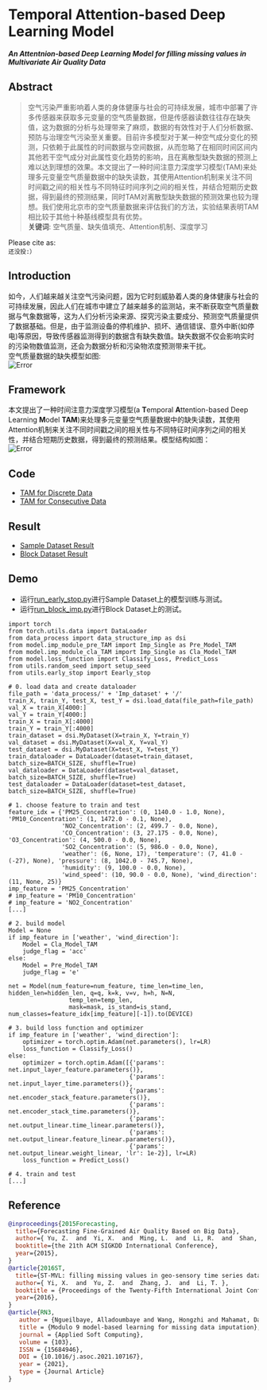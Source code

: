 # Temporal Attention-based Deep Learning Model

***An Attentnion-based Deep Learning Model for filling missing values in Multivariate Air Quality Data***

## Abstract
>空气污染严重影响着人类的身体健康与社会的可持续发展，城市中部署了许多传感器来获取多元变量的空气质量数据，但是传感器读数往往存在缺失值，这为数据的分析与处理带来了麻烦，数据的有效性对于人们分析数据、预防与治理空气污染至关重要。目前许多模型对于某一种空气成分变化的预测，只依赖于此属性的时间数据与空间数据，从而忽略了在相同时间区间内其他若干空气成分对此属性变化趋势的影响，且在离散型缺失数据的预测上难以达到理想的效果。本文提出了一种时间注意力深度学习模型(TAM)来处理多元变量空气质量数据中的缺失读数，其使用Attention机制来关注不同时间戳之间的相关性与不同特征时间序列之间的相关性，并结合短期历史数据，得到最终的预测结果，同时TAM对离散型缺失数据的预测效果也较为理想。我们使用北京市的空气质量数据来评估我们的方法，实验结果表明TAM相比较于其他十种基线模型具有优势。  
>**关键词**: 空气质量、缺失值填充、Attention机制、深度学习

Please cite as:  
`还没投:）`  

## Introduction
如今，人们越来越关注空气污染问题，因为它时刻威胁着人类的身体健康与社会的可持续发展，因此人们在城市中建立了越来越多的监测站，来不断获取空气质量数据与气象数据等，这为人们分析污染来源、探究污染主要成分、预测空气质量提供了数据基础。但是，由于监测设备的停机维护、损坏、通信错误、意外中断(如停电)等原因，导致传感器监测得到的数据含有缺失数值。缺失数据不仅会影响实时的污染物数值监测，还会为数据分析和污染物浓度预测带来干扰。  
空气质量数据的缺失模型如图:  
![Error](https://raw.githubusercontent.com/SY-Ma/Temporal-Attention-based-Deep-Learning-Model/main/images/%E7%BC%BA%E5%A4%B1%E7%B1%BB%E5%9E%8B%E5%B1%95%E7%A4%BA%E5%9B%BE%202.png)

## Framework
本文提出了一种时间注意力深度学习模型(a **T**emporal **A**ttention-based Deep Learning **M**odel **TAM**)来处理多元变量空气质量数据中的缺失读数，其使用Attention机制来关注不同时间戳之间的相关性与不同特征时间序列之间的相关性，并结合短期历史数据，得到最终的预测结果。模型结构如图：  
![Error](https://raw.githubusercontent.com/SY-Ma/Temporal-Attention-based-Deep-Learning-Model/main/images/%E6%A8%A1%E5%9E%8B%E6%9E%B6%E6%9E%84%E5%9B%BE%204.png)

## Code
- [TAM for Discrete Data](https://gitee.com/SY-M/temporal-attention-based-deep-learning-model/blob/master/Air%20quality%20Missing%20Data%20Imputation/model/imp_module_cla_TAM.py)
- [TAM for Consecutive Data](https://gitee.com/SY-M/temporal-attention-based-deep-learning-model/blob/master/Air%20quality%20Missing%20Data%20Imputation/model/imp_module_pre_TAM.py)  

## Result
- [Sample Dataset Result](result/Block%20Dataset%20Result.xlsx)
- [Block Dataset Result](result/Block%20Dataset%20Result.xlsx)

## Demo
- 运行[run_early_stop.py](https://gitee.com/SY-M/temporal-attention-based-deep-learning-model/blob/master/Air%20quality%20Missing%20Data%20Imputation/run_early_stop.py)进行Sample Dataset上的模型训练与测试。
- 运行[run_block_imp.py](https://gitee.com/SY-M/temporal-attention-based-deep-learning-model/blob/master/Air%20quality%20Missing%20Data%20Imputation/run_block_imp.py)进行Block Dataset上的测试。

```
import torch
from torch.utils.data import DataLoader
from data_process import data_structure_imp as dsi
from model.imp_module_pre_TAM import Imp_Single as Pre_Model_TAM
from model.imp_module_cla_TAM import Imp_Single as Cla_Model_TAM
from model.loss_function import Classify_Loss, Predict_Loss
from utils.random_seed import setup_seed
from utils.early_stop import Eearly_stop

# 0. load data and create dataloader
file_path = 'data_process/' + 'Imp_dataset' + '/'
train_X, train_Y, test_X, test_Y = dsi.load_data(file_path=file_path)
val_X = train_X[4000:]  
val_Y = train_Y[4000:]
train_X = train_X[:4000]
train_Y = train_Y[:4000]
train_dataset = dsi.MyDataset(X=train_X, Y=train_Y)
val_dataset = dsi.MyDataset(X=val_X, Y=val_Y)
test_dataset = dsi.MyDataset(X=test_X, Y=test_Y)
train_dataloader = DataLoader(dataset=train_dataset, batch_size=BATCH_SIZE, shuffle=True)
val_dataloader = DataLoader(dataset=val_dataset, batch_size=BATCH_SIZE, shuffle=True)
test_dataloader = DataLoader(dataset=test_dataset, batch_size=BATCH_SIZE, shuffle=True)

# 1. choose feature to train and test
feature_idx = {'PM25_Concentration': (0, 1140.0 - 1.0, None), 'PM10_Concentration': (1, 1472.0 - 0.1, None),
               'NO2_Concentration': (2, 499.7 - 0.0, None),
               'CO_Concentration': (3, 27.175 - 0.0, None), 'O3_Concentration': (4, 500.0 - 0.0, None),
               'SO2_Concentration': (5, 986.0 - 0.0, None),
               'weather': (6, None, 17), 'temperature': (7, 41.0 - (-27), None), 'pressure': (8, 1042.0 - 745.7, None),
               'humidity': (9, 100.0 - 0.0, None),
               'wind_speed': (10, 90.0 - 0.0, None), 'wind_direction': (11, None, 25)}
imp_feature = 'PM25_Concentration'
# imp_feature = 'PM10_Concentration'
# imp_feature = 'NO2_Concentration'
[...]

# 2. build model
Model = None
if imp_feature in ['weather', 'wind_direction']:
    Model = Cla_Model_TAM
    judge_flag = 'acc'
else:
    Model = Pre_Model_TAM
    judge_flag = 'e'

net = Model(num_feature=num_feature, time_len=time_len, hidden_len=hidden_len, q=q, k=k, v=v, h=h, N=N,
                 temp_len=temp_len,
                 mask=mask, is_stand=is_stand, num_classes=feature_idx[imp_feature][-1]).to(DEVICE)

# 3. build loss function and optimizer
if imp_feature in ['weather', 'wind_direction']:
    optimizer = torch.optim.Adam(net.parameters(), lr=LR)
    loss_function = Classify_Loss()
else:
    optimizer = torch.optim.Adam([{'params': net.input_layer_feature.parameters()},
                                  {'params': net.input_layer_time.parameters()},
                                  {'params': net.encoder_stack_feature.parameters()},
                                  {'params': net.encoder_stack_time.parameters()},
                                  {'params': net.output_linear.time_linear.parameters()},
                                  {'params': net.output_linear.feature_linear.parameters()},
                                  {'params': net.output_linear.weight_linear, 'lr': 1e-2}], lr=LR)
    loss_function = Predict_Loss()

# 4. train and test
[...]

```

## Reference
```bibtex
@inproceedings{2015Forecasting,
  title={Forecasting Fine-Grained Air Quality Based on Big Data},
  author={ Yu, Z.  and  Yi, X.  and  Ming, L.  and  Li, R.  and  Shan, Z. },
  booktitle={the 21th ACM SIGKDD International Conference},
  year={2015},
}
@article{2016ST,
  title={ST-MVL: filling missing values in geo-sensory time series data},
  author={ Yi, X.  and  Yu, Z.  and  Zhang, J.  and  Li, T. },
  booktitle = {Proceedings of the Twenty-Fifth International Joint Conference on Artificial Intelligence},
  year={2016},
}
@article{RN3,
   author = {Ngueilbaye, Alladoumbaye and Wang, Hongzhi and Mahamat, Daouda Ahmat and Junaidu, Sahalu B.},
   title = {Modulo 9 model-based learning for missing data imputation},
   journal = {Applied Soft Computing},
   volume = {103},
   ISSN = {15684946},
   DOI = {10.1016/j.asoc.2021.107167},
   year = {2021},
   type = {Journal Article}
}
```
